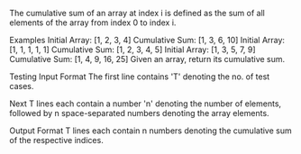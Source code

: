 The cumulative sum of an array at index i is defined as the sum of all elements of the array from index 0 to index i.

Examples
Initial Array: [1, 2, 3, 4]
Cumulative Sum: [1, 3, 6, 10]
Initial Array: [1, 1, 1, 1, 1]
Cumulative Sum: [1, 2, 3, 4, 5]
Initial Array: [1, 3, 5, 7, 9]
Cumulative Sum: [1, 4, 9, 16, 25]
Given an array, return its cumulative sum.

Testing
Input Format
The first line contains 'T' denoting the no. of test cases.

Next T lines each contain a number 'n' denoting the number of elements, followed by n space-separated numbers denoting the array elements.

Output Format
T lines each contain n numbers denoting the cumulative sum of the respective indices.


